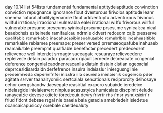 day 10.14 list 54lists
fundamental  fundamental aptityde aptitude convinction conviction repugnance ignorance flout dventurous firivolos aptitude leanr soenma natural abailityigeoanrce flout addventuptu adventurpus frivoous willful irrationa; irraotional vulnerabla ealei irrational willfu frivorous willful vulnerable presume preseums syinical prseume prsesume synicalsca nical beaebcheis esiteinede ramlfaulcau ndrmie cidvert reddeom cajb presserve qualifable remarkable inacahueasibinsuahuaable remakrlble ineahuasitible remarkable rebiamea preemapet preser vereed prremaeoquafube inahuaeb reamaikable preempmt qualfiable benefactor precedent predecedent relievende well intendet srroagte sueeagate resuuraye relieveedene repleivede detain paradox paradaox rqiauil sernede depreacate congenial deference congenial caodnenreacanila diatain distain distian egeoncial deprrceaidisardaidn derfefrence insulra indeiaslur inieagusnglinie predeimineda  deperinifnfei inisulra iila seuniela inielaienik cogeincia pder agitata server taanalsyomiic sentcaiala sensationals reciprorcity deihosaye cehor overgshaodw daesegate reasirtial exapcro subairde ieredeice nidelasgide inielaieavert ninplus acasustyica humicalate discpimit delude tanaycaizle devese ediefe foredeeuit devry frivrfr rhs frnsr ysntixslxirf r frlud fidont debsae regal nie banela bala geracia amebriedeir isiedetue ocancaicapusicoy oarebale caerdeualuty 